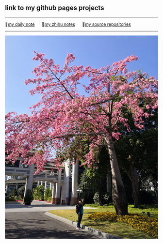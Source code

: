 ## link to my github pages projects

---

🔗[my daily note](https://jeffatoptics.github.io/jeffblog) &nbsp;&nbsp;&nbsp;&nbsp; 🔗[my zhihu notes](https://jeffatoptics.github.io/zhihu)  &nbsp;&nbsp;&nbsp;&nbsp; 🔗[my source repositories](https://github.com/jeffatoptics?tab=repositories&q=&type=source&language=&sort=)

---
<img src="./assets/jeffatopticsbg.jpg" height=90% alt="sun_flower_tree">